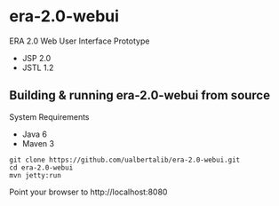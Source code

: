 # era-2.0-webui
ERA 2.0 Web User Interface Prototype
+ JSP 2.0
+ JSTL 1.2

## Building & running era-2.0-webui from source
System Requirements
+ Java 6
+ Maven 3
```shell
git clone https://github.com/ualbertalib/era-2.0-webui.git
cd era-2.0-webui
mvn jetty:run
```
Point your browser to http://localhost:8080

